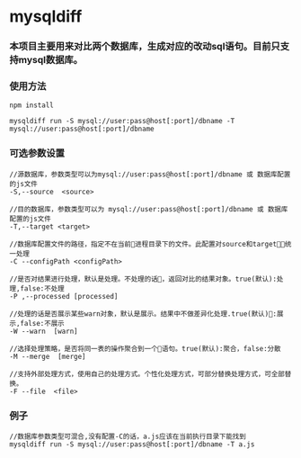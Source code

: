 # mysqldiff
 
  ### 本项目主要用来对比两个数据库，生成对应的改动sql语句。目前只支持mysql数据库。

  ### 使用方法
    npm install 
    
    mysqldiff run -S mysql://user:pass@host[:port]/dbname -T mysql://user:pass@host[:port]/dbname

  ### 可选参数设置

    //源数据库，参数类型可以为mysql://user:pass@host[:port]/dbname 或 数据库配置的js文件
    -S,--source  <source>  

    //目的数据库，参数类型可以为 mysql://user:pass@host[:port]/dbname 或 数据库配置的js文件
    -T,--target <target>

    //数据库配置文件的路径，指定不在当前进程目录下的文件。此配置对source和target统一处理
    -C --configPath <configPath>
     
    //是否对结果进行处理，默认是处理。不处理的话，返回对比的结果对象。true(默认):处理,false:不处理  
    -P ,--processed [processed] 

    //处理的话是否展示某些warn对象，默认是展示。结果中不做差异化处理.true(默认):展示,false:不展示
    -W --warn  [warn] 

    //选择处理策略，是否将同一表的操作聚合到一个语句。true(默认):聚合，false:分散
    -M --merge  [merge]

    //支持外部处理方式，使用自己的处理方式。个性化处理方式，可部分替换处理方式，可全部替换。
    -F --file  <file>


 ### 例子

    //数据库参数类型可混合,没有配置-C的话，a.js应该在当前执行目录下能找到 
    mysqldiff run -S mysql://user:pass@host[:port]/dbname -T a.js 


